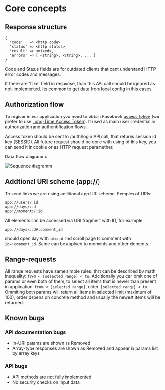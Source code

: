 # Core concepts #
## Response structure ##
    {
      'code'   => <http code>
      'status' => <http status>,
      'result' => <mixed>,
      'errors' => [ <string>, <string>, ... ]
    }

Code and Status fields are for outdated clients that cant understand HTTP error codes and messages.

If there are 'fake' field in response, than this API call should be ignored as not-implemented. Its common to get data from local config in this cases.

## Authorization flow ##
To regiser in our application you need to obtain Facebook <a href="https://developers.facebook.com/docs/authentication/server-side/">access token</a> (we prefer to use <a href="https://developers.facebook.com/roadmap/offline-access-removal/">Long-Time Access Token</a>). It used as main user credential in authorization and authentification flows.

Access token should be sent to /auth/login API call, that returns session id key (SESSID). All future request should be done with using of this key, you can send it in cookie or as HTTP request paramether.

Data flow diagramm:

![Sequence diagramm](http://www.websequencediagrams.com/cgi-bin/cdraw?lz=dGl0bGUgQXV0aG9yaXphdGlvbiBmbG93Cgpub3RlIG92ZXIgQXBwLEFQSSxGYjogV2FpdCBmb3IgdXNlci1hYwAsBXRoYXQgbmVlZCBsb2dpbgpBcHAtPkZiOiBBY3F1aXJlIGFjY2VzcyB0b2tlbgpGYi0-QXBwOiBBAAsLIChBVCkAMwZBUEk6IFBPU1QgL2F1dGgvAE8FIHdpdGggQVQKQVBJADgHSFRUUCAyMDA7IEpTT04gZGF0YSBvZiBVc2VyAIEMMXNob3VsZCBiZSBzZW50IHRvIHNlcnZlcgCBBwtBUEkgY2FsbABkJgA5SSAoAIF1BXVudmFsaWQgAIIYDgB0IDMwNCBVbmEAg1cGZWQAgwcSQVQgYWdhaQCDCQxUAII8SgCDRQpTYW1lAIIzD25ldwCDLyE&s=omegapple)

## Addtional URI scheme (app://) ##
To send links we are using additional app URI scheme. Exmples of URIs:

    app://users/:id
    app://days/:id
    app://moments/:id


All elements can be accessed via URI fragment with ID, for example

    app://days/:id#:comment_id

should open day with `id=:id` and scroll page to comment with `id=:comment_id`. Same can be applyed to moments and other elements.

## Range-requests ##
All range requests have same simple rules, that can be described by math inequality: `from < [selected range] < to`.
Additionally you can omit one of params or even both of them, to select all items that is newer than present in application: `from < [selected range]`,
older: `[selected range] < to`. Ommiting both params will return all items in selected limit (maximum of 100), order depens on concrete method and usually the newest items will be returned.

## Known bugs ##
### API documentation bugs ###
* In-URI params are shown as <span class='label label-important'>Removed</span>
* Array-type responses are shown as <span class='label label-important'>Removed</span> and appear in params list by array keys

### API bugs ###
* API methods are not fully implemented
* No security checks on input data
